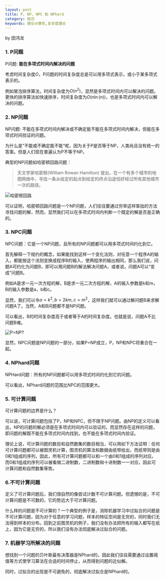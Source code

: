 ```yaml
---
layout: post
title: P, NP, NPC 和 NPhard
category: 知识
keywords: 理论计算机,复杂度理论
---
```


by 田鸿龙

### 1. P问题

P问题: **能在多项式时间内解决的问题**

考虑时间复杂度$O$，P问题的时间复杂度总是可以用多项式表示，或小于某多项式表示的。

例如冒泡排序算法，时间复杂度为$O(n^2)$，显然是多项式时间内可以解决的问题。更快的排序算法如快速排序，时间复杂度为$O(n\ln(n))$，也是多项式时间内可以解决的问题。

### 2. NP问题

NP问题: 不能在多项式时间内解决或不确定能不能在多项式时间内解决，但能在多项式时间验证的问题。

为什么是”不能或不确定能不能“呢，因为关于P是否等于NP，人类尚且没有统一的答案。但是人们现在普遍认为P不等于NP。

典型的NP问题如哈密顿回路问题：

> 天文学家哈密顿(William Rowan Hamilton) 提出，在一个有多个城市的地图网络中，寻找一条从给定的起点到给定的终点沿途恰好经过所有其他城市一次的路径。

![哈密顿回路](https://gss0.bdstatic.com/-4o3dSag_xI4khGkpoWK1HF6hhy/baike/w%3D268/sign=42594fbebf014a90813e41bb91773971/0bd162d9f2d3572c4d916cd08c13632762d0c34f.jpg)

可以证明，哈密顿回路问题是一个NP问题，人们往往要通过穷举这样笨拙的方法寻找问题的解，然而，显然我们可以在多项式时间内判断一个既定的解是否是正确的。

### 3. NPC问题


NPC问题：它是一个NP问题，且所有的NP问题都可以用多项式时间约化到它。

首先解释一下规约的概念，如果能找到这样一个变化法则，对任意一个程序A的输入，都能按这个法则变换成程序B的输入，使两程序的输出相同，那么我们说，问题A可约化为问题B，即可以用问题B的解法解决问题A，或者说，问题A可以“变成”问题B。 

例如A是求一元一次方程的解，B是求一元二次方程的解，A的输入参数是k和m，B的输入参数是a，b和c。

显然，我们可以令$a=k^2, b=2km, c=m^2$，这样我们就可以通过解问题B来求解问题A了。当然，A和B问题都不是NP问题。

可以看出，B的时间复杂度高于或者等于A的时间复杂度。也就是说，问题A不比问题B难。

![P=NP?](https://timgsa.baidu.com/timg?image&quality=80&size=b9999_10000&sec=1570472855735&di=6050b6f88fa255b346211bb16f655c3c&imgtype=jpg&src=http%3A%2F%2Fimg3.imgtn.bdimg.com%2Fit%2Fu%3D3113096413%2C401413580%26fm%3D214%26gp%3D0.jpg)

显然，NPC问题是NP问题的一部分，如果P=NP成立，P，NP和NPC将重合在一起。

### 4. NPhard问题

NPHard问题：所有的NP问题都可以用多项式时间约化到它的问题。

可以看出，NPhard问题的范围比NPC的范围更大。

### 5. 可计算问题

可计算问题的边界是什么？

可以说，可计算问题包括了P，NP和NPC，但不限于NP问题。由NP的定义可以看出，NP的问题的解必须是在多项式时间内可以验证的，而显然存在这样的问题，即问题的解既不能在多项式时间内找到，也不能在多项式时间内验证。

理论上说，可计算问题的数目和自然数集的数目相当，可以用如下方法证明：任何可计算问题都可以被图灵机计算，图灵机的算法和数据由纸带给出，而纸带则是由0和1组成的序列，因此，所有可计算问题都可以和一个由0和1组成的序列对应。而0和1组成的序列可以被看做二进制数，二进制数和十进制数一一对应，因此可计算问题和自然数集等势。

### 6.不可计算问题

定义了可计算问题后，我们很自然的像尝试计数不可计算问题。但遗憾的是，不可计算问题是不可数的，它的势远大于可计算问题。

什么样的问题是不可计算的？一个典型的例子是，消除机器学习中过拟合的问题是不可计算问题，因为对于任意的学习问题，样本的特征空间是无穷的，同时我们无法得到样本的分布。回到之前图灵机的例子，我们没有办法把所有的输入都写在纸上，因为它是无穷的，所以我们没有办法彻底解决过拟合的问题。

### 7. 机器学习所解决的问题

想找到一个问题的贝叶斯最有决策器是NPhard的，因此我们往往需要通过设置阈值等方式使学习算法在合适的时间停止，从而得到问题的近似解。

同时，过拟合的出现是不可避免的，彻底解决过拟合是NPhard的。